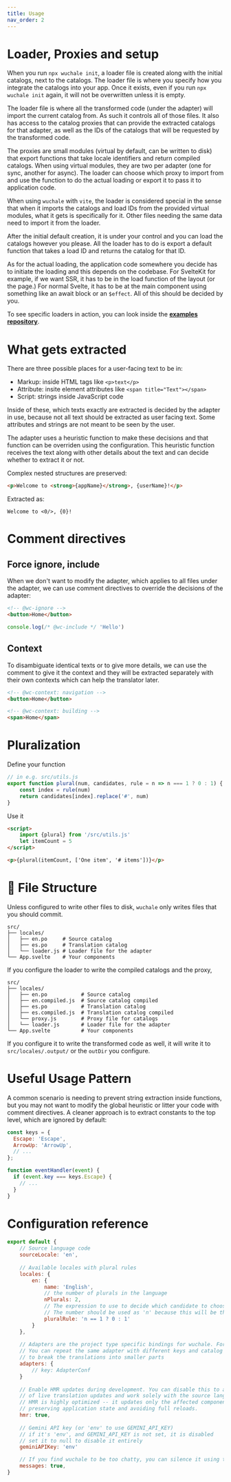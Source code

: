 ```yaml
---
title: Usage
nav_order: 2
---
```


# Loader, Proxies and setup

When you run `npx wuchale init`, a loader file is created along with the
initial catalogs, next to the catalogs. The loader file is where you specify
how you integrate the catalogs into your app. Once it exists, even if you run
`npx wuchale init` again, it will not be overwritten unless it is empty.

The loader file is where all the transformed code (under the adapter) will
import the current catalog from. As such it controls all of those files. It
also has access to the catalog proxies that can provide the extracted catalogs
for that adapter, as well as the IDs of the catalogs that will be requested by
the transformed code.

The proxies are small modules (virtual by default, can be written to disk) that
export functions that take locale identifiers and return compiled catalogs.
When using virtual modules, they are two per adapter (one for sync, another for
async). The loader can choose which proxy to import from and use the function
to do the actual loading or export it to pass it to application code.

When using `wuchale` with `vite`, the loader is considered special in the sense
that when it imports the catalogs and load IDs from the provided virtual
modules, what it gets is specifically for it. Other files needing the same data
need to import it from the loader.

After the initial default creation, it is under your control and you can load
the catalogs however you please. All the loader has to do is export a default
function that takes a load ID and returns the catalog for that ID.

As for the actual loading, the application code somewhere you decide has to
initiate the loading and this depends on the codebase. For SvelteKit for
example, if we want SSR, it has to be in the load function of the layout (or
the page.) For normal Svelte, it has to be at the main component using
something like an await block or an `$effect`. All of this should be decided by
you.

To see specific loaders in action, you can look inside the **[examples
repository](https://github.com/wuchalejs/examples)**.

# What gets extracted

There are three possible places for a user-facing text to be in:

- Markup: inside HTML tags like `<p>text</p>`
- Attribute: insite element attributes like `<span title="Text"></span>`
- Script: strings inside JavaScript code

Inside of these, which texts exactly are extracted is decided by the adapter in
use, because not all text should be extracted as user facing text. Some
attributes and strings are not meant to be seen by the user.

The adapter uses a heuristic function to make these decisions and that function
can be overriden using the configuration. This heuristic function receives the
text along with other details about the text and can decide whether to extract
it or not.

Complex nested structures are preserved:

```html
<p>Welcome to <strong>{appName}</strong>, {userName}!</p>
```

Extracted as:
```
Welcome to <0/>, {0}!
```

# Comment directives

## Force ignore, include

When we don't want to modify the adapter, which applies to all files under the
adapter, we can use comment directives to override the decisions of the
adapter:

```html
<!-- @wc-ignore -->
<button>Home</button>
```

```javascript
console.log(/* @wc-include */ 'Hello')
```

## Context

To disambiguate identical texts or to give more details, we can use the comment
to give it the context and they will be extracted separately with their own
contexts which can help the translator later.

```html
<!-- @wc-context: navigation -->
<button>Home</button>

<!-- @wc-context: building -->
<span>Home</span>
```

# Pluralization

Define your function

```javascript
// in e.g. src/utils.js
export function plural(num, candidates, rule = n => n === 1 ? 0 : 1) {
    const index = rule(num)
    return candidates[index].replace('#', num)
}
```

Use it

```html
<script>
    import {plural} from '/src/utils.js'
    let itemCount = 5
</script>

<p>{plural(itemCount, ['One item', '# items'])}</p>
```

# 📁 File Structure

Unless configured to write other files to disk, `wuchale` only writes files
that you should commit.

```
src/
├── locales/
│   ├── en.po     # Source catalog
│   ├── es.po     # Translation catalog
│   └── loader.js # Loader file for the adapter
└── App.svelte    # Your components
```

If you configure the loader to write the compiled catalogs and the proxy,

```
src/
├── locales/
│   ├── en.po           # Source catalog
│   ├── en.compiled.js  # Source catalog compiled
│   ├── es.po           # Translation catalog
│   ├── es.compiled.js  # Translation catalog compiled
│   └── proxy.js        # Proxy file for catalogs
│   └── loader.js       # Loader file for the adapter
└── App.svelte          # Your components
```

If you configure it to write the transformed code as well, it will write it to
`src/locales/.output/` or the `outDir` you configure.

# Useful Usage Pattern

A common scenario is needing to prevent string extraction inside functions, but
you may not want to modify the global heuristic or litter your code with
comment directives. A cleaner approach is to extract constants to the top
level, which are ignored by default:

```js
const keys = {
  Escape: 'Escape',
  ArrowUp: 'ArrowUp',
  // ...
};

function eventHandler(event) {
  if (event.key === keys.Escape) {
    // ...
  }
}
```

# Configuration reference

```javascript
export default {
    // Source language code
    sourceLocale: 'en',
    
    // Available locales with plural rules
    locales: {
        en: {
            name: 'English',
            // the number of plurals in the language
            nPlurals: 2,
            // The expression to use to decide which candidate to choose when using your plural() function
            // The number should be used as 'n' because this will be the body of an arrow function with n as an argument.
            pluralRule: 'n == 1 ? 0 : 1'
        }
    },
    
    // Adapters are the project type specific bindings for wuchale. For the vanilla adapter configuration, look below.
    // You can repeat the same adapter with different keys and catalog configurations
    // to break the translations into smaller parts
    adapters: {
        // key: AdapterConf
    }
    
    // Enable HMR updates during development. You can disable this to avoid the small overhead
    // of live translation updates and work solely with the source language.
    // HMR is highly optimized -- it updates only the affected components,
    // preserving application state and avoiding full reloads.
    hmr: true,
    
    // Gemini API key (or 'env' to use GEMINI_API_KEY)
    // if it's 'env', and GEMINI_API_KEY is not set, it is disabled
    // set it to null to disable it entirely
    geminiAPIKey: 'env'

    // If you find wuchale to be too chatty, you can silence it using this.
    messages: true,
}
```
